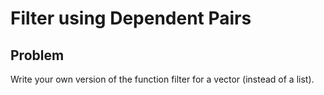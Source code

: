 # Filter using Dependent Pairs

## Problem
Write your own version of the function filter for a vector (instead of a list).
